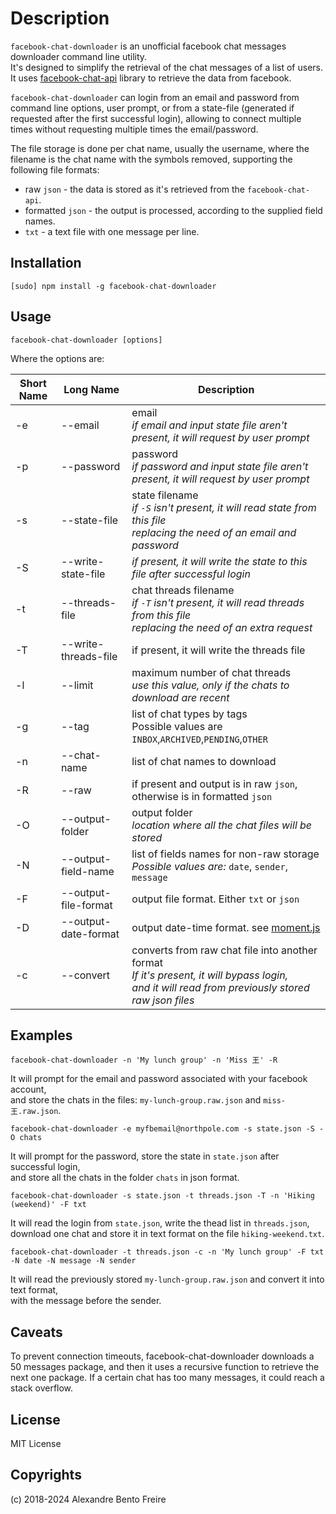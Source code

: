 # Description

`facebook-chat-downloader` is an unofficial facebook chat messages downloader command line utility.  
It's designed to simplify the retrieval of the chat messages of a list of users.  
It uses [facebook-chat-api](https://www.npmjs.com/package/facebook-chat-api) library to retrieve the data from facebook.
  
`facebook-chat-downloader` can login from an email and password from command line options, user prompt,
or from a state-file (generated if requested after the first successful login),
allowing to connect multiple times without requesting multiple times the email/password.

The file storage is done per chat name, usually the username, where the filename is the chat name with the symbols removed,
supporting the following file formats:

- raw `json` - the data is stored as it's retrieved from the `facebook-chat-api`.
- formatted `json` - the output is processed, according to the supplied field names.
- `txt` - a text file with one message per line.

## Installation

`[sudo] npm install -g facebook-chat-downloader`

## Usage

`facebook-chat-downloader [options]`
  
Where the options are:  

| Short Name  | Long Name | Description |  
| ------------- | ------------- |------------- |  
|-e|--email|email<br><i>if email and input state file aren't present, it will request by user prompt</i>|
|-p|--password|password<br><i>if password and input state file aren't present, it will request by user prompt</i>|
|-s|--state-file|state filename<br><i>if `-S` isn't present, it will read state from this file<br>replacing the need of an email and password</i>|
|-S|--write-state-file|<i>if present, it will write the state to this file after successful login</i>|
|-t|--threads-file|chat threads filename<br><i>if `-T` isn't present, it will read threads from this file<br>replacing the need of an extra request</i>|
|-T|--write-threads-file|if present, it will write the threads file|
|-l|--limit|maximum number of chat threads<br><i>use this value, only if the chats to download are recent</i>|
|-g|--tag|list of chat types by tags<br>Possible values are `INBOX`,`ARCHIVED`,`PENDING`,`OTHER`|
|-n|--chat-name|list of chat names to download|
|-R|--raw|if present and output is in raw `json`, otherwise is in formatted `json`|
|-O|--output-folder|output folder<br><i>location where all the chat files will be stored</i>|
|-N|--output-field-name|list of fields names for non-raw storage<br><i>Possible values are:</i> `date`, `sender`, `message`|
|-F|--output-file-format|output file format. Either `txt` or `json`|
|-D|--output-date-format|output date-time format. see [moment.js](https://www.npmjs.com/package/moment)|
|-c|--convert|converts from raw chat file into another format<br><i>If it's present, it will bypass login,<br>and it will read from previously stored raw json files</i>|

## Examples

`facebook-chat-downloader -n 'My lunch group' -n 'Miss 王' -R`
  
It will prompt for the email and password associated with your facebook account,  
and store the chats in the files: `my-lunch-group.raw.json` and `miss-王.raw.json`.
  
`facebook-chat-downloader -e myfbemail@northpole.com -s state.json -S -O chats`
  
It will prompt for the password, store the state in `state.json` after successful login,  
and store all the chats in the folder `chats` in json format.
  
`facebook-chat-downloader -s state.json -t threads.json -T -n 'Hiking (weekend)' -F txt`
  
It will read the login from `state.json`, write the thead list in `threads.json`,  
download one chat and store it in text format on the file `hiking-weekend.txt`.
  
`facebook-chat-downloader -t threads.json -c -n 'My lunch group' -F txt -N date -N message -N sender`
  
It will read the previously stored `my-lunch-group.raw.json` and convert it into text format,  
with the message before the sender.

## Caveats

To prevent connection timeouts, facebook-chat-downloader downloads a 50 messages package,
and then it uses a recursive function to retrieve the next one package.
If a certain chat has too many messages, it could reach a stack overflow.

## License

MIT License

## Copyrights

(c) 2018-2024 Alexandre Bento Freire

